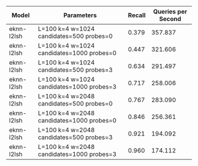 |Model|Parameters|Recall|Queries per Second|
|---|---|---|---|
|eknn-l2lsh|L=100 k=4 w=1024 candidates=500 probes=0|0.379|357.837|
|eknn-l2lsh|L=100 k=4 w=1024 candidates=1000 probes=0|0.447|321.606|
|eknn-l2lsh|L=100 k=4 w=1024 candidates=500 probes=3|0.634|291.497|
|eknn-l2lsh|L=100 k=4 w=1024 candidates=1000 probes=3|0.717|258.006|
|eknn-l2lsh|L=100 k=4 w=2048 candidates=500 probes=0|0.767|283.090|
|eknn-l2lsh|L=100 k=4 w=2048 candidates=1000 probes=0|0.846|256.361|
|eknn-l2lsh|L=100 k=4 w=2048 candidates=500 probes=3|0.921|194.092|
|eknn-l2lsh|L=100 k=4 w=2048 candidates=1000 probes=3|0.960|174.112|
